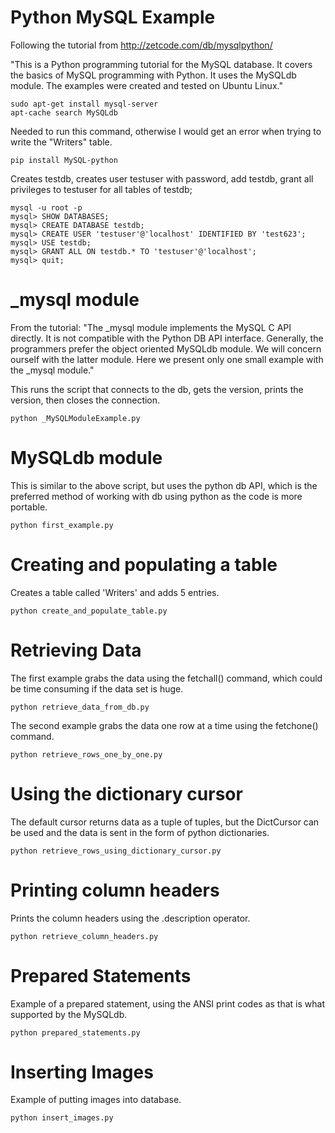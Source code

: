 Python MySQL Example
======================

Following the tutorial from 
http://zetcode.com/db/mysqlpython/

"This is a Python programming tutorial for the MySQL database. It covers the basics of MySQL programming with Python. It uses the MySQLdb module. The examples were created and tested on Ubuntu Linux."

```
sudo apt-get install mysql-server
apt-cache search MySQLdb
```


Needed to run this command, otherwise I would get an error when trying to write the "Writers" table.
```
pip install MySQL-python
```

Creates testdb, creates user testuser with password, add testdb, grant all privileges to testuser for all tables of testdb;

``` 
mysql -u root -p
mysql> SHOW DATABASES;
mysql> CREATE DATABASE testdb;
mysql> CREATE USER 'testuser'@'localhost' IDENTIFIED BY 'test623';
mysql> USE testdb;
mysql> GRANT ALL ON testdb.* TO 'testuser'@'localhost';
mysql> quit;
```

_mysql module
=============
From the tutorial:
"The _mysql module implements the MySQL C API directly. It is not compatible with the Python DB API interface. Generally, the programmers prefer the object oriented MySQLdb module. We will concern ourself with the latter module. Here we present only one small example with the _mysql module."

This runs the script that connects to the db, gets the version, prints the version, then closes the connection.

``` 
python _MySQLModuleExample.py 
```

MySQLdb module
==============
This is similar to the above script, but uses the python db API, which is the preferred method of working with db using python as the code is more portable.
``` 
python first_example.py 
```


Creating and populating a table
===============================
Creates a table called 'Writers' and adds 5 entries.
``` 
python create_and_populate_table.py 
```

Retrieving Data
===============
The first example grabs the data using the fetchall() command, which could be time consuming if the data set is huge.
```
python retrieve_data_from_db.py
```

The second example grabs the data one row at a time using the fetchone() command.
```
python retrieve_rows_one_by_one.py
```

Using the dictionary cursor
===========================
The default cursor returns data as a tuple of tuples, but the DictCursor can be used and the data is sent in the form of python dictionaries.

```
python retrieve_rows_using_dictionary_cursor.py
```

Printing column headers
=======================

Prints the column headers using the .description operator.
```
python retrieve_column_headers.py
```

Prepared Statements
===================

Example of a prepared statement, using the ANSI print codes as that is what supported by the MySQLdb.

```
python prepared_statements.py
```

Inserting Images
================
Example of putting images into database.
```
python insert_images.py
```



